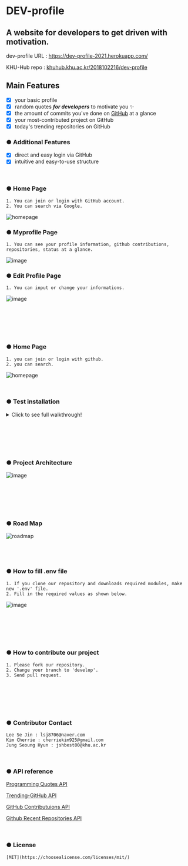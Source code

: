 # DEV-profile

## **A website for developers to get driven with motivation.**

dev-profile URL : https://dev-profile-2021.herokuapp.com/

KHU-Hub repo : [khuhub.khu.ac.kr/2018102216/dev-profile](https://khuhub.khu.ac.kr/2018102216/dev-profile)
<br>

## Main Features

- [x] your basic profile
- [x] random quotes **_for developers_** to motivate you :sparkles:
- [x] the amount of commits you've done on [GitHub](https://github.com/) at a glance
- [x] your most-contributed project on GitHub
- [x] today's trending repositories on GitHub

### ● Additional Features

- [x] direct and easy login via GitHub
- [x] intuitive and easy-to-use structure

<br>

### ● Home Page

    1. You can join or login with GitHub account.
    2. You can search via Google.

![homepage](https://oss-2020105657.s3.amazonaws.com/homepage.png)

### ● Myprofile Page

    1. You can see your profile information, github contributions, repositories, status at a glance.

![image](https://oss-2020105657.s3.amazonaws.com/myprofile.png)

### ● Edit Profile Page

    1. You can input or change your informations.

![image](https://oss-2020105657.s3.amazonaws.com/edit+profile.png)

## <br>

<br>

### ● Home Page

    1. you can join or login with github.
    2. you can search.

![homepage](https://oss-2020105657.s3.amazonaws.com/homepage.png)

<br>

### ● Test installation

<p>
<details>
<summary>Click to see full walkthrough!</summary>

After cloning repository, type into terminal to automatically install modules and libraries.

```bash
npm install
```

To run server,

```bash
npm run dev:server
```

```bash
npm run dev:assets
```

## <br>

<br>

### ● Installation MongoDB

    1. Access to the MongoDB homepage.

![homepage](https://oss-2020105657.s3.amazonaws.com/MongoDB+homepage.png)

    2. Select options and download MongoDB.

![options](https://oss-2020105657.s3.amazonaws.com/MongoDB+install.png)

    3. If this screen appears when installing MongoDB, please select 'complete' and proceed.

![precaution](https://oss-2020105657.s3.amazonaws.com/MongoDB+precaution.png)

    4. When you enter 'mongo' command in vsc terminal, it is installed well when the screen appears as below.

![image](https://oss-2020105657.s3.amazonaws.com/MongoDB+installation+well.png)

### ● To setting environment variable.

```bash
    -ps. When entering 'mongo' command in vsc terminal, skip this part if it runs well.
```

    1. Find folder where mongoDB is installed, and make a copy of the folder's route.

![image](https://oss-2020105657.s3.amazonaws.com/MongoDB+path.png)

    2. And you open the 'environment variable' page. If using window environment, you can use command (window + R) and input 'sysdm.cpl ,3'. And click 'environment variable'.

![image](https://oss-2020105657.s3.amazonaws.com/environment+window.png)

    3. You must find 'path' in 'system variable' categroy, not 'users variable'. If you find 'path' in 'system variable', then check 'path' and click 'Editing'.

![image](https://oss-2020105657.s3.amazonaws.com/Find+path+in+system+variable.png)

## <br>

<br>

### ● MongoDB Installation

    1. Access to the MongoDB homepage.

![homepage](https://oss-2020105657.s3.amazonaws.com/MongoDB+homepage.png)

    2. Select options and download MongoDB.

![options](https://oss-2020105657.s3.amazonaws.com/MongoDB+install.png)

    3. If this screen appears when installing MongoDB, please select 'complete' and proceed.

![precaution](https://oss-2020105657.s3.amazonaws.com/MongoDB+precaution.png)

    4. If you enter 'mongo' command in vsc terminal, it will be installed with the screen appearing as below.

![image](https://oss-2020105657.s3.amazonaws.com/MongoDB+installation+well.png)

### ● Setting environment variables

```bash
    -ps. When entering 'mongo' command in vsc terminal, skip this part if it runs well.
```

    1. Find the folder where mongoDB is installed, and copy the folder's route.

![image](https://oss-2020105657.s3.amazonaws.com/MongoDB+path.png)

    2. Open the 'environment variable' page. In Windows environment, you can use command (window + R) and input 'sysdm.cpl ,3'. Then, click 'environment variable'.

![image](https://oss-2020105657.s3.amazonaws.com/environment+window.png)

    3. You must find 'path' in 'system variable' categroy, not 'users variable'. If you find 'path' in 'system variable', then check 'path' and click 'Editing'.

![image](https://oss-2020105657.s3.amazonaws.com/Find+path+in+system+variable.png)

    4. Create a new environmental variable path using the Mongo db address you copied earlier.

![image](https://oss-2020105657.s3.amazonaws.com/make+new+environment+path.png)

    5. Please check if Mongo Db is working well refering to the fourth method of "MongoDB Installation".

### ● Nodejs Installation

    install node js.

</details>
</p>

## <br>

<br>

### ● Project Architecture

![image](https://cherriesbucket.s3.amazonaws.com/OSS_Project_Architecture.png)

## <br>

<br>

### ● Road Map

![roadmap](https://oss-2020105657.s3.amazonaws.com/roadmap.png)

## <br>

### ● How to fill .env file

    1. If you clone our repository and downloads required modules, make new '.env' file.
    2. Fill in the required values as shown below.

![image](https://oss-2020105657.s3.amazonaws.com/fill+env+file.png)

## <br>

<br>

### ● How to contribute our project

    1. Please fork our repository.
    2. Change your branch to 'develop'.
    3. Send pull request.

## <br>

<br>

### ● Contributor Contact

    Lee Se Jin : lsj8706@naver.com
    Kim Cherrie : cherriekim925@gmail.com
    Jung Seoung Hyun : jshbest00@khu.ac.kr

<br>

### ● API reference

[Programming Quotes API](quotes.stormconsultancy.co.uk/random.json)

[Trending-GitHub API](https://docs.trending-github.com/)

[GitHub Contributuions API](https://api.github.com/graphql/)

[Github Recent Repositories API](https://api.github.com/users/${githubNickname}/repos?sort=updated&per_page=2)

<br>
 
### ● License

    [MIT](https://choosealicense.com/licenses/mit/)
